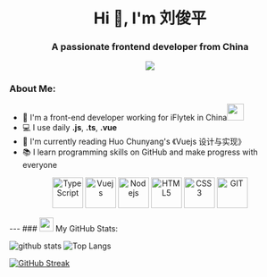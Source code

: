 <h1 align="center">Hi 👋, I'm 刘俊平</h1>
<h3 align="center">A passionate frontend developer from China</h3>

<p align="center" >
    <img src="https://camo.githubusercontent.com/992babdffd8c74a1502de375fbdf7e4d54773242/68747470733a2f2f6d656469612e67697068792e636f6d2f6d656469612f53576f536b4e36447854737a71494b4571762f67697068792e676966">
</p>

### About Me:

- 🏦 I'm a front-end developer working for iFlytek in China<img src="https://media.giphy.com/media/WUlplcMpOCEmTGBtBW/giphy.gif" width="30">
- 💻 I use daily **.js**, **.ts**, **.vue**
- 📖 I'm currently reading Huo Chunyang's 《Vuejs 设计与实现》
- 📚 I learn programming skills on GitHub and make progress with everyone

<p align="center">
    <img src="https://www.vectorlogo.zone/logos/typescriptlang/typescriptlang-icon.svg" alt="TypeScript" width="55" height="55"/>
    <img src="https://www.vectorlogo.zone/logos/vuejs/vuejs-icon.svg" alt="Vuejs" width="55" height="55"/>
    <img src="https://www.vectorlogo.zone/logos/nodejs/nodejs-icon.svg" alt="Nodejs" width="55" height="55"/>
    <img src="https://www.vectorlogo.zone/logos/w3_html5/w3_html5-icon.svg" alt="HTML5" width="55" height="55"/>
    <img src="https://www.vectorlogo.zone/logos/w3_css/w3_css-icon.svg" alt="CSS3" width="55" height="55"/>
    <img src="https://www.vectorlogo.zone/logos/git-scm/git-scm-icon.svg" alt="GIT" width="55" height="55"/> 
</p>
---
### <img src='https://media1.giphy.com/media/du3J3cXyzhj75IOgvA/giphy.gif?cid=ecf05e47x2g034i9pzwtzzsd3xgg2w9nr94t4tflbbgo3008&rid=giphy.gif' width='25px'> My GitHub Stats:

<p >
    <img  src="https://github-readme-stats.vercel.app/api?username=jp-liu&show_icons=true&title_color=ffc857&icon_color=8ac926&text_color=daf7dc&bg_color=151515&hide=issues&count_private=true&include_all_commits=true" title="github stats">
    <img   src="https://github-readme-stats.vercel.app/api/top-langs/?username=jp-liu&layout=compact&text_color=daf7dc&bg_color=151515&hide=css,html" title="Top Langs">
</p>

[![GitHub Streak](https://github-readme-streak-stats.herokuapp.com/?user=jp-liu&theme=dark)](https://git.io/streak-stats)

